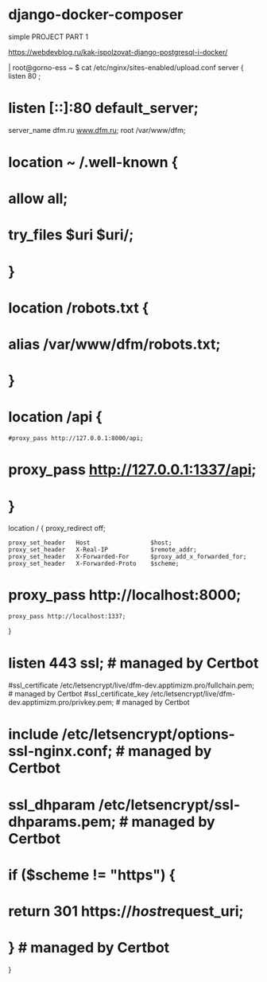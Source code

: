 # django-docker-composer
simple PROJECT PART 1

https://webdevblog.ru/kak-ispolzovat-django-postgresql-i-docker/

 | root@gorno-ess ~ $ cat /etc/nginx/sites-enabled/upload.conf 
server {
  listen 80 ;
 # listen [::]:80 default_server;
  server_name dfm.ru www.dfm.ru;
  root /var/www/dfm;
 # location ~ /.well-known {
 #   allow all;
 #   try_files $uri $uri/;
 # }

#  location /robots.txt {
#    alias /var/www/dfm/robots.txt;
#  }

#  location /api {
    #proxy_pass http://127.0.0.1:8000/api;
 #   proxy_pass http://127.0.0.1:1337/api;
 # }
  
  location / {
    proxy_redirect     off;

    proxy_set_header   Host                 $host;
    proxy_set_header   X-Real-IP            $remote_addr;
    proxy_set_header   X-Forwarded-For      $proxy_add_x_forwarded_for;
    proxy_set_header   X-Forwarded-Proto    $scheme;

   # proxy_pass http://localhost:8000;
    proxy_pass http://localhost:1337;
  }

#    listen 443 ssl; # managed by Certbot
#ssl_certificate /etc/letsencrypt/live/dfm-dev.apptimizm.pro/fullchain.pem; # managed by Certbot
#ssl_certificate_key /etc/letsencrypt/live/dfm-dev.apptimizm.pro/privkey.pem; # managed by Certbot
 #   include /etc/letsencrypt/options-ssl-nginx.conf; # managed by Certbot
 #   ssl_dhparam /etc/letsencrypt/ssl-dhparams.pem; # managed by Certbot

 #   if ($scheme != "https") {
  #      return 301 https://$host$request_uri;
   # } # managed by Certbot

}

